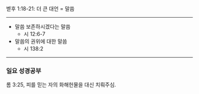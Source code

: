 벧후 1:18-21: 더 큰 대언 = 말씀
***
- 말씀 보존하시겠다는 말씀
	- 시 12:6-7
- 말씀의 권위에 대한 말씀
	- 시 138:2
***
### 일요 성경공부
롬 3:25, 피를 믿는 자의 화해헌물을 대신 치뤄주심.
